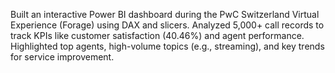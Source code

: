 Built an interactive Power BI dashboard during the PwC Switzerland Virtual Experience (Forage) using DAX and slicers.
Analyzed 5,000+ call records to track KPIs like customer satisfaction (40.46%) and agent performance.
Highlighted top agents, high-volume topics (e.g., streaming), and key trends for service improvement.
